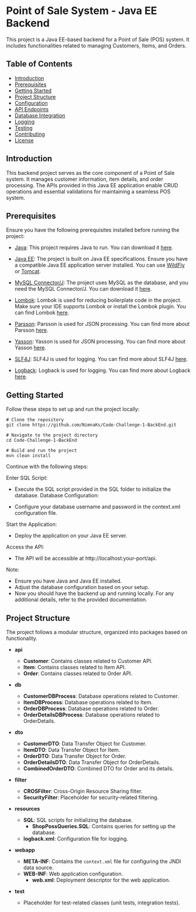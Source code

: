 # Point of Sale System - Java EE Backend

This project is a Java EE-based backend for a Point of Sale (POS) system. It includes functionalities related to managing Customers, Items, and Orders.

## Table of Contents

- [Introduction](#introduction)
- [Prerequisites](#prerequisites)
- [Getting Started](#getting-started)
- [Project Structure](#project-structure)
- [Configuration](#configuration)
- [API Endpoints](#api-endpoints)
- [Database Integration](#database-integration)
- [Logging](#logging)
- [Testing](#testing)
- [Contributing](#contributing)
- [License](#license)

## Introduction

This backend project serves as the core component of a Point of Sale system. It manages customer information, item details, and order processing. The APIs provided in this Java EE application enable CRUD operations and essential validations for maintaining a seamless POS system.

## Prerequisites

Ensure you have the following prerequisites installed before running the project:

- [Java](https://www.oracle.com/java/technologies/javase-downloads.html): This project requires Java to run. You can download it [here](https://www.oracle.com/java/technologies/javase-downloads.html).

- [Java EE](https://jakarta.ee/specifications/): The project is built on Java EE specifications. Ensure you have a compatible Java EE application server installed. You can use [WildFly](https://wildfly.org/) or [Tomcat](http://tomcat.apache.org/).

- [MySQL Connector/J](https://dev.mysql.com/downloads/connector/j/): The project uses MySQL as the database, and you need the MySQL Connector/J. You can download it [here](https://dev.mysql.com/downloads/connector/j/).

- [Lombok](https://projectlombok.org/): Lombok is used for reducing boilerplate code in the project. Make sure your IDE supports Lombok or install the Lombok plugin. You can find Lombok [here](https://projectlombok.org/).

- [Parsson](https://projects.eclipse.org/projects/technology.parsson): Parsson is used for JSON processing. You can find more about Parsson [here](https://projects.eclipse.org/projects/technology.parsson).

- [Yasson](https://eclipse-ee4j.github.io/yasson/): Yasson is used for JSON processing. You can find more about Yasson [here](https://eclipse-ee4j.github.io/yasson/).

- [SLF4J](http://www.slf4j.org/): SLF4J is used for logging. You can find more about SLF4J [here](http://www.slf4j.org/).

- [Logback](http://logback.qos.ch/): Logback is used for logging. You can find more about Logback [here](http://logback.qos.ch/).

## Getting Started

Follow these steps to set up and run the project locally:

```
# Clone the repository
git clone https://github.com/NimnaKs/Code-Challenge-1-BackEnd.git

# Navigate to the project directory
cd Code-Challenge-1-BackEnd

# Build and run the project
mvn clean install
```

Continue with the following steps:

Enter SQL Script:

- Execute the SQL script provided in the SQL folder to initialize the database.
Database Configuration:

- Configure your database username and password in the context.xml configuration file.

Start the Application:

- Deploy the application on your Java EE server.
  
Access the API:

- The API will be accessible at http://localhost:your-port/api.

Note:

- Ensure you have Java and Java EE installed.
- Adjust the database configuration based on your setup.
- Now you should have the backend up and running locally. For any additional details, refer to the provided documentation.

## Project Structure

The project follows a modular structure, organized into packages based on functionality.

- **api**
  - **Customer**: Contains classes related to Customer API.
  - **Item**: Contains classes related to Item API.
  - **Order**: Contains classes related to Order API.

- **db**
  - **CustomerDBProcess**: Database operations related to Customer.
  - **ItemDBProcess**: Database operations related to Item.
  - **OrderDBProcess**: Database operations related to Order.
  - **OrderDetailsDBProcess**: Database operations related to OrderDetails.

- **dto**
  - **CustomerDTO**: Data Transfer Object for Customer.
  - **ItemDTO**: Data Transfer Object for Item.
  - **OrderDTO**: Data Transfer Object for Order.
  - **OrderDetailsDTO**: Data Transfer Object for OrderDetails.
  - **CombinedOrderDTO**: Combined DTO for Order and its details.

- **filter**
  - **CROSFilter**: Cross-Origin Resource Sharing filter.
  - **SecurityFilter**: Placeholder for security-related filtering.

- **resources**
  - **SQL**: SQL scripts for initializing the database.
    - **ShopPossQueries.SQL**: Contains queries for setting up the database.
  - **logback.xml**: Configuration file for logging.

- **webapp**
  - **META-INF**: Contains the `context.xml` file for configuring the JNDI data source.
  - **WEB-INF**: Web application configuration.
    - **web.xml**: Deployment descriptor for the web application.

- **test**
  - Placeholder for test-related classes (unit tests, integration tests).
    





